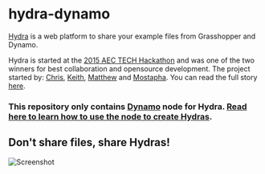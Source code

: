 # hydra-dynamo
[Hydra](http://hydrashare.github.io/hydra/) is a web platform to share your example files from Grasshopper and Dynamo.

Hydra is started at the [2015 AEC TECH Hackathon](http://aec-technology-hackathon-2015.devpost.com/) and was one of the two winners for best collaboration and opensource development. The project started by: [Chris](https://github.com/chriswmackey), [Keith](https://github.com/alfarok), [Matthew](https://github.com/mdahlhausen) and [Mostapha](https://github.com/mostapharoudsari). You can read the full story [here](https://github.com/HydraShare/hydra#hydra).

### This repository only contains [Dynamo](http://dynamobim.com) node for Hydra. [Read here to learn how to use the node to create Hydras](https://github.com/HydraShare/hydra/wiki).

## Don't share files, share Hydras!
![Screenshot](https://raw.githubusercontent.com/HydraShare/hydra-dynamo/master/resources/Concept_Chart_Dynamo.jpg)
